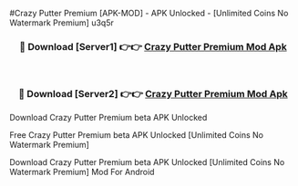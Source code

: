 #Crazy Putter Premium [APK-MOD] - APK Unlocked - [Unlimited Coins No Watermark Premium] u3q5r



<div align="center">

<h3>🔴 Download [Server1] 👉👉 <a href="https://momento.my/?title=Crazy_Putter_Premium">Crazy Putter Premium Mod Apk</a></h3><br>

<h3>🔴 Download [Server2] 👉👉 <a href="https://momento.my/?title=Crazy_Putter_Premium">Crazy Putter Premium Mod Apk</a></h3>
</div>



Download Crazy Putter Premium beta APK Unlocked

Free Crazy Putter Premium beta APK Unlocked [Unlimited Coins No Watermark Premium]

Download Crazy Putter Premium beta APK Unlocked [Unlimited Coins No Watermark Premium] Mod For Android
